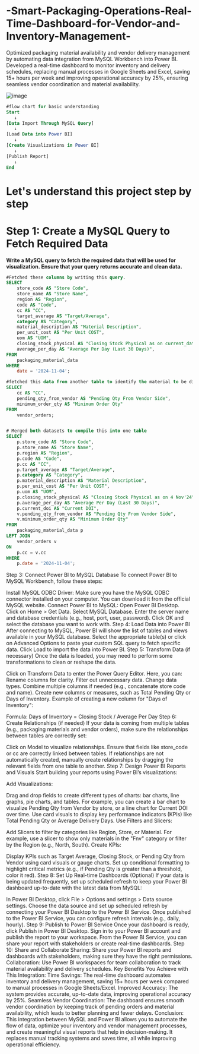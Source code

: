 # -Smart-Packaging-Operations-Real-Time-Dashboard-for-Vendor-and-Inventory-Management-
Optimized packaging material availability and vendor delivery management by automating data integration from MySQL Workbench into Power BI. Developed a real-time dashboard to monitor inventory and delivery schedules, replacing manual processes in Google Sheets and Excel, saving 15+ hours per week and improving operational accuracy by 25%, ensuring seamless vendor coordination and material availability.

![image](https://github.com/user-attachments/assets/d927d58a-f78d-4a2c-9373-02545828513d)                                   

```sql
#flow chart for basic understanding
Start
   ↓
[Data Import Through MySQL Query]
   ↓
[Load Data into Power BI]
   ↓
[Create Visualizations in Power BI]
   ↓
[Publish Report]
   ↓
End
```
# Let's understand this project step by step
# Step 1: Create a MySQL Query to Fetch Required Data

**Write a MySQL query to fetch the required data that will be used for visualization. Ensure that your query returns accurate and clean data.**

```sql
#Fetched these columns by writing this query.
SELECT 
    store_code AS "Store Code",
    store_name AS "Store Name",
    region AS "Region",
    code AS "Code",
    cc AS "CC",
    target_average AS "Target/Average",
    category AS "Category",
    material_description AS "Material Description",
    per_unit_cost AS "Per Unit COST",
    uom AS "UOM",
    closing_stock_physical AS "Closing Stock Physical as on current_date",
    average_per_day AS "Average Per Day (Last 30 Days)",
FROM 
    packaging_material_data
WHERE 
    date = '2024-11-04';
```

```sql
#fetched this data from another table to identify the material to be dispatched.
SELECT 
    cc AS "CC",
    pending_qty_from_vendor AS "Pending Qty From Vendor Side",
    minimum_order_qty AS "Minimum Order Qty"
FROM 
    vendor_orders;
```
```sql

# Merged both datasets to compile this into one table
SELECT  
    p.store_code AS "Store Code",
    p.store_name AS "Store Name",
    p.region AS "Region",
    p.code AS "Code",
    p.cc AS "CC",
    p.target_average AS "Target/Average",
    p.category AS "Category",
    p.material_description AS "Material Description",
    p.per_unit_cost AS "Per Unit COST",
    p.uom AS "UOM",
    p.closing_stock_physical AS "Closing Stock Physical as on 4 Nov'24",
    p.average_per_day AS "Average Per Day (Last 30 Days)",
    p.current_doi AS "Current DOI",
    v.pending_qty_from_vendor AS "Pending Qty From Vendor Side",
    v.minimum_order_qty AS "Minimum Order Qty"
FROM 
    packaging_material_data p
LEFT JOIN 
    vendor_orders v
ON 
    p.cc = v.cc
WHERE 
    p.date = '2024-11-04';

```



Step 3: Connect Power BI to MySQL Database
To connect Power BI to MySQL Workbench, follow these steps:

Install MySQL ODBC Driver: Make sure you have the MySQL ODBC connector installed on your computer. You can download it from the official MySQL website.
Connect Power BI to MySQL:
Open Power BI Desktop.
Click on Home > Get Data.
Select MySQL Database.
Enter the server name and database credentials (e.g., host, port, user, password).
Click OK and select the database you want to work with.
Step 4: Load Data into Power BI
After connecting to MySQL, Power BI will show the list of tables and views available in your MySQL database.
Select the appropriate table(s) or click on Advanced Options to paste your custom SQL query to fetch specific data.
Click Load to import the data into Power BI.
Step 5: Transform Data (if necessary)
Once the data is loaded, you may need to perform some transformations to clean or reshape the data.

Click on Transform Data to enter the Power Query Editor.
Here, you can:
Rename columns for clarity.
Filter out unnecessary data.
Change data types.
Combine multiple columns if needed (e.g., concatenate store code and name).
Create new columns or measures, such as Total Pending Qty or Days of Inventory.
Example of creating a new column for "Days of Inventory":

Formula: Days of Inventory = Closing Stock / Average Per Day
Step 6: Create Relationships (if needed)
If your data is coming from multiple tables (e.g., packaging materials and vendor orders), make sure the relationships between tables are correctly set:

Click on Model to visualize relationships.
Ensure that fields like store_code or cc are correctly linked between tables.
If relationships are not automatically created, manually create relationships by dragging the relevant fields from one table to another.
Step 7: Design Power BI Reports and Visuals
Start building your reports using Power BI’s visualizations:

Add Visualizations:

Drag and drop fields to create different types of charts: bar charts, line graphs, pie charts, and tables.
For example, you can create a bar chart to visualize Pending Qty from Vendor by store, or a line chart for Current DOI over time.
Use card visuals to display key performance indicators (KPIs) like Total Pending Qty or Average Delivery Days.
Use Filters and Slicers:

Add Slicers to filter by categories like Region, Store, or Material.
For example, use a slicer to show only materials in the "Fnv" category or filter by the Region (e.g., North, South).
Create KPIs:

Display KPIs such as Target Average, Closing Stock, or Pending Qty from Vendor using card visuals or gauge charts.
Set up conditional formatting to highlight critical metrics (e.g., if Pending Qty is greater than a threshold, color it red).
Step 8: Set Up Real-time Dashboards (Optional)
If your data is being updated frequently, set up scheduled refresh to keep your Power BI dashboard up-to-date with the latest data from MySQL:

In Power BI Desktop, click File > Options and settings > Data source settings.
Choose the data source and set up scheduled refresh by connecting your Power BI Desktop to the Power BI Service.
Once published to the Power BI Service, you can configure refresh intervals (e.g., daily, hourly).
Step 9: Publish to Power BI Service
Once your dashboard is ready, click Publish in Power BI Desktop.
Sign in to your Power BI account and publish the report to your workspace.
From the Power BI Service, you can share your report with stakeholders or create real-time dashboards.
Step 10: Share and Collaborate
Sharing: Share your Power BI reports and dashboards with stakeholders, making sure they have the right permissions.
Collaboration: Use Power BI workspaces for team collaboration to track material availability and delivery schedules.
Key Benefits You Achieve with This Integration:
Time Savings: The real-time dashboard automates inventory and delivery management, saving 15+ hours per week compared to manual processes in Google Sheets/Excel.
Improved Accuracy: The system provides accurate, up-to-date data, improving operational accuracy by 25%.
Seamless Vendor Coordination: The dashboard ensures smooth vendor coordination by keeping track of pending orders and material availability, which leads to better planning and fewer delays.
Conclusion:
This integration between MySQL and Power BI allows you to automate the flow of data, optimize your inventory and vendor management processes, and create meaningful visual reports that help in decision-making. It replaces manual tracking systems and saves time, all while improving operational efficiency.
